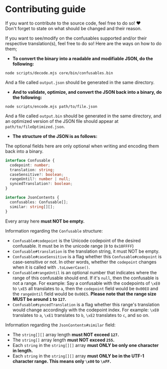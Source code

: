 # Contributing guide

If you want to contribute to the source code, feel free to do so! ❤️<br>
Don't forget to state on what should be changed and their reason.

If you want to see/modify on the confusables supported and/or their respective translation(s), feel free to do so! Here are the ways on how to do them;

- **To convert the binary into a readable and modifiable JSON, do the following:**

```shell
node scripts/decode.mjs core/bin/confusables.bin
```

And a file called `output.json` should be generated in the same directory.

- **And to validate, optimize, and convert the JSON back into a binary, do the following:**

```shell
node scripts/encode.mjs path/to/file.json
```

And a file called `output.bin` should be generated in the same directory, and an optimized version of the JSON file should appear at `path/to/fileOptimized.json`.

- **The structure of the JSON is as follows:**

The optional fields here are only optional when writing and encoding them back into a binary.

```ts
interface Confusable {
  codepoint: number;
  translation: string;
  caseSensitive?: boolean;
  rangeUntil?: number | null;
  syncedTranslation?: boolean;
}

interface JsonContents {
  confusables: Confusable[];
  similar: string[][];
}
```

Every array here **must NOT be empty.**

Information regarding the `Confusable` structure:

- `Confusable#codepoint` is the Unicode codepoint of the desired confusable. It must be in the unicode range (`0` to `0x10FFFF`)
- `Confusable#translation` is the translation string, it must NOT be empty.
- `Confusable#caseSensitive` is a flag whether this `Confusable#codepoint` is case-sensitive or not. In other words, whether the `codepoint` changes when it is called with `.toLowerCase()`.
- `Confusable#rangeUntil` is an optional number that indicates where the range of this confusable should end. If it's `null`, then the confusable is not a range. For example: Say a confusable with the codepoints of `\xE0` to `\xE5` all translates to `a`, then the `codepoint` field would be `0x00EO` and the `rangeUntil` field would be `0x00E5`. **Please note that the range size MUST be around `1` to `127`.**
- `Confusable#syncedTranslation` is a flag whether this range's translation would change accordingly with the codepoint index. For example: `\xE0` translates to `a`, `\xE1` translates to `b`, `\xE2` translates to `c`, and so on.

Information regarding the `JsonContents#similar` field:

- The `string[][]` array length **must NOT exceed `127`.**
- The `string[]` array length **must NOT exceed `255`.**
- Each `string` in the `string[][]` array **must ONLY be only one character in length.**
- Each `string` in the `string[][]` array **must ONLY be in the UTF-1 character range. This means only `\x00` to `\xFF`.**